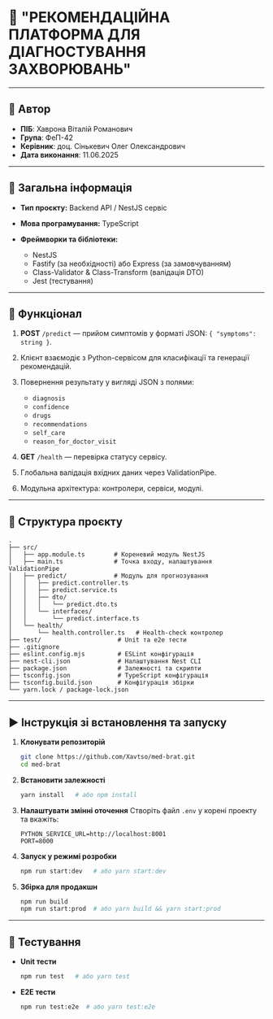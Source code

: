 # 📘 "РЕКОМЕНДАЦІЙНА ПЛАТФОРМА ДЛЯ ДІАГНОСТУВАННЯ ЗАХВОРЮВАНЬ"

---

## 👤 Автор

* **ПІБ**: Хаврона Віталій Романович
* **Група**: ФеП-42
* **Керівник**: доц. Сінькевич Олег Олександрович
* **Дата виконання**: 11.06.2025

---

## 📌 Загальна інформація

* **Тип проєкту:** Backend API / NestJS сервіс
* **Мова програмування:** TypeScript
* **Фреймворки та бібліотеки:**

  * NestJS
  * Fastify (за необхідності) або Express (за замовчуванням)
  * Class-Validator & Class-Transform (валідація DTO)
  * Jest (тестування)

---

## 🧠 Функціонал

1. **POST** `/predict` — прийом симптомів у форматі JSON: `{ "symptoms": string }`.
2. Клієнт взаємодіє з Python-сервісом для класифікації та генерації рекомендацій.
3. Повернення результату у вигляді JSON з полями:

   * `diagnosis`
   * `confidence`
   * `drugs`
   * `recommendations`
   * `self_care`
   * `reason_for_doctor_visit`
4. **GET** `/health` — перевірка статусу сервісу.
5. Глобальна валідація вхідних даних через ValidationPipe.
6. Модульна архітектура: контролери, сервіси, модулі.

---

## 🧱 Структура проєкту

```
.
├── src/
│   ├── app.module.ts        # Кореневий модуль NestJS
│   ├── main.ts              # Точка входу, налаштування ValidationPipe
│   ├── predict/             # Модуль для прогнозування
│   │   ├── predict.controller.ts
│   │   ├── predict.service.ts
│   │   ├── dto/
│   │   │   └── predict.dto.ts
│   │   └── interfaces/
│   │       └── predict.interface.ts
│   └── health/
│       └── health.controller.ts   # Health-check контролер
├── test/                     # Unit та e2e тести
├── .gitignore
├── eslint.config.mjs         # ESLint конфігурація
├── nest-cli.json             # Налаштування Nest CLI
├── package.json              # Залежності та скрипти
├── tsconfig.json             # TypeScript конфігурація
├── tsconfig.build.json       # Конфігурація збірки
└── yarn.lock / package-lock.json
```

---

## ▶️ Інструкція зі встановлення та запуску

1. **Клонувати репозиторій**

   ```bash
   git clone https://github.com/Xavtso/med-brat.git
   cd med-brat
   ```

2. **Встановити залежності**

   ```bash
   yarn install   # або npm install
   ```

3. **Налаштувати змінні оточення**
   Створіть файл `.env` у корені проекту та вкажіть:

   ```env
   PYTHON_SERVICE_URL=http://localhost:8001
   PORT=8000
   ```

4. **Запуск у режимі розробки**

   ```bash
   npm run start:dev   # або yarn start:dev
   ```

5. **Збірка для продакшн**

   ```bash
   npm run build
   npm run start:prod  # або yarn build && yarn start:prod
   ```

---

## 🧪 Тестування

* **Unit тести**

  ```bash
  npm run test   # або yarn test
  ```

* **E2E тести**

  ```bash
  npm run test:e2e  # або yarn test:e2e
  ```
